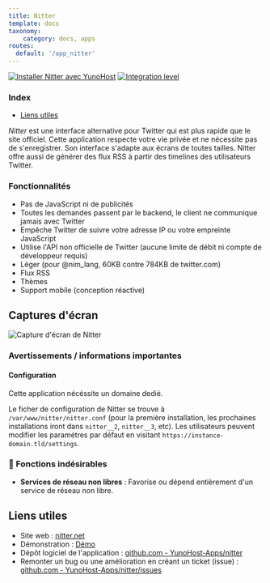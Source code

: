 ```yaml
---
title: Nitter
template: docs
taxonomy:
    category: docs, apps
routes:
  default: '/app_nitter'
---
```


[![Installer Nitter avec YunoHost](https://install-app.yunohost.org/install-with-yunohost.svg)](https://install-app.yunohost.org/?app=nitter) [![Integration level](https://dash.yunohost.org/integration/nitter.svg)](https://dash.yunohost.org/appci/app/nitter)

### Index

- [Liens utiles](#liens-utiles)

*Nitter* est une interface alternative pour Twitter qui est plus rapide que le site officiel. Cette application respecte votre vie privée et ne nécessite pas de s'enregistrer. Son interface s'adapte aux écrans de toutes tailles. Nitter offre aussi de générer des flux RSS à partir des timelines des utilisateurs Twitter.

### Fonctionnalités

- Pas de JavaScript ni de publicités
- Toutes les demandes passent par le backend, le client ne communique jamais avec Twitter
- Empêche Twitter de suivre votre adresse IP ou votre empreinte JavaScript
- Utilise l'API non officielle de Twitter (aucune limite de débit ni compte de développeur requis)
- Léger (pour @nim_lang, 60KB contre 784KB de twitter.com)
- Flux RSS
- Thèmes
- Support mobile (conception réactive)

## Captures d'écran

![Capture d'écran de Nitter](https://github.com/YunoHost-Apps/nitter_ynh/blob/master/doc/screenshots/screenshot.png)

### Avertissements / informations importantes

#### Configuration

Cette application nécéssite un domaine dedié.

Le ficher de configuration de Nitter se trouve à `/var/www/nitter/nitter.conf` (pour la première installation, les prochaines installations iront dans `nitter__2`, `nitter__3`, etc). Les utilisateurs peuvent modifier les paramétres par défaut en visitant `https://instance-domain.tld/settings`.

### :red_circle: Fonctions indésirables

- **Services de réseau non libres** : Favorise ou dépend entièrement d'un service de réseau non libre.

## Liens utiles

+ Site web : [nitter.net](https://nitter.net/)
+ Démonstration : [Démo](https://nitter.net/)
+ Dépôt logiciel de l'application : [github.com - YunoHost-Apps/nitter](https://github.com/YunoHost-Apps/nitter_ynh)
+ Remonter un bug ou une amélioration en créant un ticket (issue) : [github.com - YunoHost-Apps/nitter/issues](https://github.com/YunoHost-Apps/nitter_ynh/issues)
